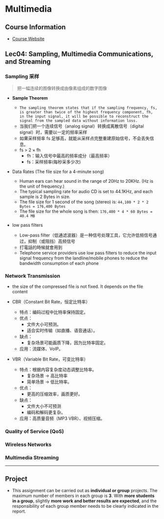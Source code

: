 # Multimedia

## Course Information

- [Course Website](https://www.cs.cityu.edu.hk/~rynson/info-mm/mm.html)

## Lec04: Sampling, Multimedia Communications, and Streaming

### Sampling 采样

> 把一幅连续的图像转换成由像素组成的数字图像

- **Sample Theorem**
  - `The sampling theorem states that if the sampling frequency, fs, is greater than twice of the highest frequency component, fh, in the input signal, it will be possible to reconstruct the signal from the sampled data without information loss.`
  - 当我们把一个连续信号（analog signal）转换成离散信号（digital signal）时，需要以一定的频率采样
  - 如果采样频率 fs 足够高，就能从采样点完整重建原始信号，不会丢失信息。
  - fs > 2 × fh
    - fh：输入信号中最高的频率成分（最高频率）
    - fs：采样频率(每秒采多少次)
- Data Rates (The file size for a 4-minute song)
  - Human ears can hear sound in the range of 20Hz to 20KHz. (Hz is the unit of frequency.)
  - The typical sampling rate for audio CD is set to 44.1KHz, and each sample is 2 Bytes in size.
  - The file size for 1 second of the song (stereo) is: `44,100 * 2 * 2 Bytes = 176,400 Bytes`
  - The file size for the whole song is then: `176,400 * 4 * 60 Bytes = 40.4 MB`

- low pass filters
  - Low-pass filter（低通滤波器）是一种信号处理工具，它允许低频信号通过，抑制（或阻挡）高频信号
  - 打電話的時候就會用到
  - Telephone service providers use low pass filters to reduce the input signal frequency from the landline/mobile phones to reduce the bandwidth consumption of each phone

### Network Transmission

- the size of the compressed file is not fixed. It depends on the file content
- CBR（Constant Bit Rate，恒定比特率）
  - 特点：编码过程中比特率保持固定。
  - 优点：
    - 文件大小可预测。
    - 适合实时传输（如直播、语音通话）。
  - 缺点：
    - 复杂场景可能画质下降，因为比特率固定。
  - 应用：流媒体、VoIP。

- VBR（Variable Bit Rate，可变比特率）
  - 特点：根据内容复杂度动态调整比特率。
    - 复杂场景 → 高比特率
    - 简单场景 → 低比特率。
  - 优点：
    - 更高的压缩效率，画质更好。
  - 缺点：
    - 文件大小不可预测
    - 编码和解码更复杂。
  - 应用：高质量音频（MP3 VBR）、视频压缩。

### Quality of Service (QoS)

### Wireless Networks

### Multimedia Streaming

---

## Project

- This assignment can be carried out as **individual or group** projects. The maximum number of members in each group is **3**. With **more students in a group**, slightly **more work and better results are expected**, and the responsibility of each group member needs to be clearly indicated in the report.
